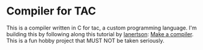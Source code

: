 # Compiler for TAC
This is a compiler written in C for tac, a custom programming language. I'm building this by following along this tutorial by [Ianertson](https://www.youtube.com/c/HelloWorldCode): [Make a compiler](https://www.youtube.com/playlist?list=PLvaIU2QC2uvFnVxXe-XzXJfd4dXGz5qBB). This is a fun hobby project that MUST NOT be taken seriously.

